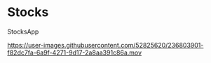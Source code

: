 # Stocks
StocksApp

https://user-images.githubusercontent.com/52825620/236803901-f82dc7fa-6a9f-4271-9d17-2a8aa391c86a.mov


